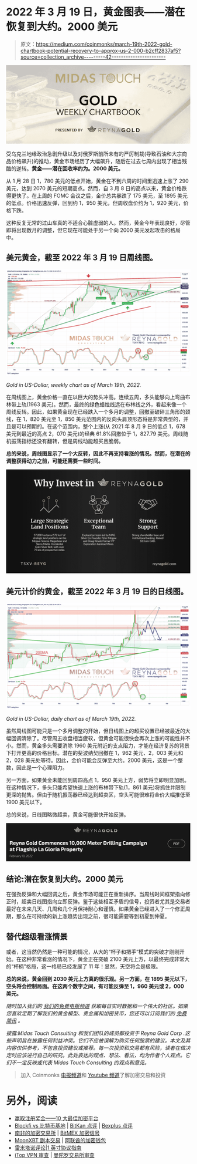 # 2022 年 3 月 19 日，黄金图表——潜在恢复到大约。2000 美元

> 原文：<https://medium.com/coinmonks/march-19th-2022-gold-chartbook-potential-recovery-to-approx-us-2-000-b2cff2837af5?source=collection_archive---------42----------------------->

![](img/cba7dc33ef615e919299198d00020557.png)

受乌克兰地缘政治急剧升级以及对俄罗斯前所未有的严厉制裁(导致石油和大宗商品价格飙升)的推动，黄金市场经历了大幅飙升，随后在过去七周内出现了相当残酷的逆转。**黄金——潜在回收率约为。2000 美元。**

从 1 月 28 日 1，780 美元的低点开始，黄金在不到六周的时间里迅速上涨了 290 美元，达到 2070 美元的短期高点。然而，自 3 月 8 日的高点以来，黄金价格跌得更快了。在上周的 FOMC 会议之后，金价总共暴跌了 175 美元，至 1895 美元的低点。价格迅速反弹，回到约 1，950 美元，但周收盘价约为 1，920 美元，价格下跌。

这种反复无常的过山车真的不适合心脏虚弱的人。然而，黄金今年表现良好，尽管即将出现数月的调整，但它现在可能处于另一个向 2000 美元发起攻击的格局中。

## 美元黄金，截至 2022 年 3 月 19 日周线图。

![](img/2e592079f58f47234926e423b1bfb235.png)

*Gold in US-Dollar, weekly chart as of March 19th, 2022.*

在周线图上，黄金价格一直在以巨大的势头冲高。连续五周，多头能够向上弯曲布林带上轨(1963 美元)。然而，最终的绿色蜡烛线远在布林线之外，看起来像一个周线反转。因此，如果黄金现在已经跌入一个多月的调整，回撤至破碎三角形的颈线，在 1，820 美元至 1，850 美元范围内的反向头肩顶形态将是非常典型的，并且是可以预期的。在这个范围内，整个上涨(从 2021 年 8 月 9 日的低点 1，678 美元到最近的高点 2，070 美元)的经典 61.8%回撤位于 1，827.79 美元。周线随机振荡指标还没有翻转，但是周线动能超买且脆弱。

**总的来说，周线图显示了一个大反转，因此不再支持看涨的情况。然而，在潜在的调整获得动力之前，可能还需要一些时间。**

![](img/fea8e42f5123c8522bc6ea60f413c510.png)

## 美元计价的黄金，截至 2022 年 3 月 19 日的日线图。

![](img/7e5a449058806c7a1140a71d28d715d5.png)

*Gold in US-Dollar, daily chart as of March 19th, 2022.*

虽然周线图可能只是一个多月调整的开始，但日线图上的超买设置已经被最近的大幅回调清除了。尽管周五收盘相当疲软，但黄金可能很快会再次上涨的可能性并不小。然而，黄金多头需要消除 1960 美元附近的支点阻力，才能在经济复苏的背景下打开更高的价格目标。潜在的斐波纳契回撤在 1，962 美元、2，003 美元和 2，028 美元处等待。因此，金价可能会反弹至大约。2000 美元，这是一个整数，因此是一个心理阻力。

另一方面，如果黄金未能回到周四高点 1，950 美元上方，弱势将立即明显加剧。在这种情况下，多头只能希望快速上涨的布林带下轨(1，861 美元)将抓住并限制更深的抛售。但由于随机振荡器已经达到超卖区，空头可能很难将金价大幅推低至 1900 美元以下。

总的来说，日线图略微超卖，黄金可能很快开始反弹。

![](img/f7dc07bb87af9486757fd4967ef0f9c7.png)

## 结论:潜在恢复到大约。2000 美元

在强劲反弹和大幅回调之后，黄金市场可能正在重新排序。当周线时间框架指向修正时，超卖日线图指向立即反弹。鉴于这些相互矛盾的信号，投资者尤其是交易者最好在未来几天、几周和几个月保持耐心和谨慎。如果黄金已经进入了一个修正周期，那么在可持续的新上涨趋势出现之前，很可能需要等到初夏到仲夏。

## 替代超级看涨情景

或者，这当然仍然是一种可能的情况，从大的“杯子和把手”模式的突破才刚刚开始。在这种非常看涨的情况下，黄金正在突破 2100 美元上方，以最终完成非常大的“杯柄”格局，这一格局已经发展了 11 年！显然，天空将会是极限。

**总的来说，黄金回到 2030 美元上方真的很乐观。另一方面，在 1895 美元以下，空头将会控制局面。在这两个数字之间，有可能反弹至 1，960 美元或 2，000 美元。**

*随时加入我们的* [*我们的免费电报频道*](https://www.midastouch-consulting.com/services/newsletter-telegram) *获取每日实时数据和一个伟大的社区。如果您喜欢定期了解我们的黄金模型、贵金属和加密货币，您还可以订阅我们的* [*免费简讯*](http://bit.ly/1EUdt2K) *。*

*披露:Midas Touch Consulting 和我们团队的成员都投资于 Reyna Gold Corp .这些声明旨在披露任何利益冲突。它们不应被误解为购买任何股票的建议。本文及其内容仅供参考，不包含投资建议或推荐。每一次投资和交易都有风险，读者在做决定时应该进行自己的研究。此处表达的观点、想法、看法，均为作者个人观点。它们不一定反映或代表 Midas Touch Consulting 的观点和意见。*

> 加入 Coinmonks [电报频道](https://t.me/coincodecap)和 [Youtube 频道](https://www.youtube.com/c/coinmonks/videos)了解加密交易和投资

# 另外，阅读

*   [赢取注册奖金——10 大最佳加密平台](https://coincodecap.com/earn-sign-up-bonus)
*   [Blockfi vs 比特币基地](https://coincodecap.com/blockfi-vs-coinbase) | [BitKan 点评](https://coincodecap.com/bitkan-review) | [Bexplus 点评](https://coincodecap.com/bexplus-review)
*   [南非的加密交易所](https://coincodecap.com/crypto-exchanges-in-south-africa) | [BitMEX 加密信号](https://coincodecap.com/bitmex-crypto-signals)
*   [MoonXBT 副本交易](https://coincodecap.com/moonxbt-copy-trading) | [阿联酋的加密钱包](https://coincodecap.com/crypto-wallets-in-uae)
*   [雷米塔诺评论](https://coincodecap.com/remitano-review)|[1 英寸协议指南](https://coincodecap.com/1inch)
*   [iTop VPN 审查](https://coincodecap.com/itop-vpn-review) | [曼陀罗交易所审查](https://coincodecap.com/mandala-exchange-review)